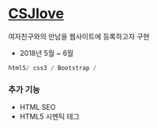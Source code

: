 # [**CSJlove**](http://csjlovegrace.ga/)

여자친구와의 만남을 웹사이트에 등록하고자 구현

* 2018년 5월 ~ 6월

```dart
html5/ css3 / Bootstrap /
```

### 추가 기능
* HTML SEO
* HTML5 시멘틱 테그
